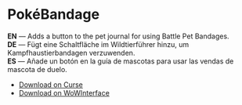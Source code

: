PokéBandage
==============

**EN** — Adds a button to the pet journal for using Battle Pet Bandages.  
**DE** — Fügt eine Schaltfläche im Wildtierführer hinzu, um Kampfhaustierbandagen verzuwenden.  
**ES** — Añade un botón en la guía de mascotas para usar las vendas de mascota de duelo.

* [Download on Curse](https://mods.curse.com/addons/wow/pokebandage/)
* [Download on WoWInterface](http://www.wowinterface.com/downloads/info22735-PokeBandage.html)
